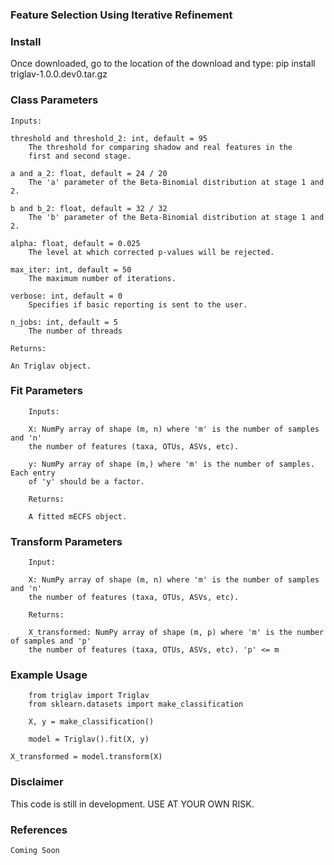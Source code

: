 ### Feature Selection Using Iterative Refinement

### Install
Once downloaded, go to the location of the download and type:
    pip install triglav-1.0.0.dev0.tar.gz
    
### Class Parameters
    Inputs:

    threshold and threshold_2: int, default = 95
        The threshold for comparing shadow and real features in the
        first and second stage.

    a and a_2: float, default = 24 / 20
        The 'a' parameter of the Beta-Binomial distribution at stage 1 and 2.

    b and b_2: float, default = 32 / 32
        The 'b' parameter of the Beta-Binomial distribution at stage 1 and 2.

    alpha: float, default = 0.025
        The level at which corrected p-values will be rejected.

    max_iter: int, default = 50
        The maximum number of iterations.

    verbose: int, default = 0
        Specifies if basic reporting is sent to the user.

    n_jobs: int, default = 5
        The number of threads

    Returns:

    An Triglav object.
            
### Fit Parameters
        Inputs:

        X: NumPy array of shape (m, n) where 'm' is the number of samples and 'n'
        the number of features (taxa, OTUs, ASVs, etc).

        y: NumPy array of shape (m,) where 'm' is the number of samples. Each entry
        of 'y' should be a factor.

        Returns:

        A fitted mECFS object.

### Transform Parameters
        Input:

        X: NumPy array of shape (m, n) where 'm' is the number of samples and 'n'
        the number of features (taxa, OTUs, ASVs, etc).

        Returns:

        X_transformed: NumPy array of shape (m, p) where 'm' is the number of samples and 'p'
        the number of features (taxa, OTUs, ASVs, etc). 'p' <= m
        
### Example Usage
        from triglav import Triglav
        from sklearn.datasets import make_classification
        
        X, y = make_classification()
        
        model = Triglav().fit(X, y)

	X_transformed = model.transform(X)

### Disclaimer
This code is still in development. USE AT YOUR OWN RISK.

### References

	Coming Soon

